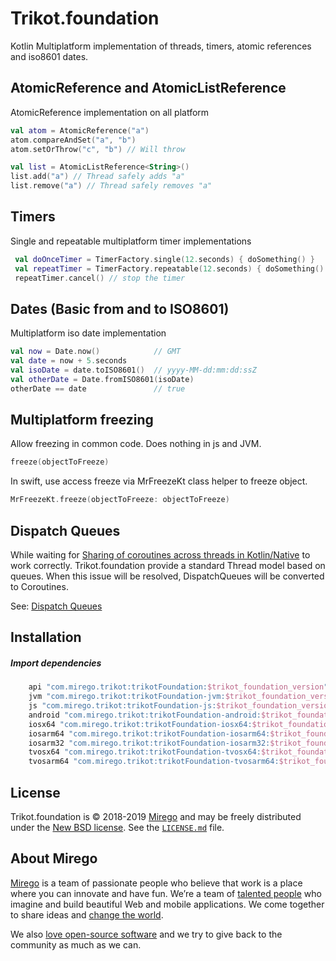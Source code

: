 # Trikot.foundation
Kotlin Multiplatform implementation of threads, timers, atomic references and iso8601 dates.

## AtomicReference and AtomicListReference
AtomicReference implementation on all platform 
```kotlin
val atom = AtomicReference("a")
atom.compareAndSet("a", "b")
atom.setOrThrow("c", "b") // Will throw

val list = AtomicListReference<String>()
list.add("a") // Thread safely adds "a"
list.remove("a") // Thread safely removes "a"
```

## Timers
Single and repeatable multiplatform timer implementations

```kotlin
 val doOnceTimer = TimerFactory.single(12.seconds) { doSomething() }
 val repeatTimer = TimerFactory.repeatable(12.seconds) { doSomething() }
 repeatTimer.cancel() // stop the timer
```

## Dates (Basic from and to ISO8601)
Multiplatform iso date implementation

```kotlin
val now = Date.now()            // GMT
val date = now + 5.seconds
val isoDate = date.toISO8601()  // yyyy-MM-dd:mm:dd:ssZ
val otherDate = Date.fromISO8601(isoDate)
otherDate == date               // true
```

## Multiplatform freezing
Allow freezing in common code. Does nothing in js and JVM.

```kotlin
freeze(objectToFreeze)
```

In swift, use access freeze via MrFreezeKt class helper to freeze object.
```swift
MrFreezeKt.freeze(objectToFreeze: objectToFreeze)
```

## Dispatch Queues
While waiting for [Sharing of coroutines across threads in Kotlin/Native](https://github.com/Kotlin/kotlinx.coroutines/pull/1648) to work correctly. Trikot.foundation provide a standard Thread model based on queues. When this issue will be resolved, DispatchQueues will be converted to Coroutines.

See: [Dispatch Queues](./documentation/DISPATCH_QUEUES.md) 

## Installation
##### Import dependencies
```groovy
    api "com.mirego.trikot:trikotFoundation:$trikot_foundation_version"
    jvm "com.mirego.trikot:trikotFoundation-jvm:$trikot_foundation_version"
    js "com.mirego.trikot:trikotFoundation-js:$trikot_foundation_version"
    android "com.mirego.trikot:trikotFoundation-android:$trikot_foundation_version"
    iosx64 "com.mirego.trikot:trikotFoundation-iosx64:$trikot_foundation_version"
    iosarm64 "com.mirego.trikot:trikotFoundation-iosarm64:$trikot_foundation_version"
    iosarm32 "com.mirego.trikot:trikotFoundation-iosarm32:$trikot_foundation_version"
    tvosx64 "com.mirego.trikot:trikotFoundation-tvosx64:$trikot_foundation_version"
    tvosarm64 "com.mirego.trikot:trikotFoundation-tvosarm64:$trikot_foundation_version"
```
## License

Trikot.foundation is © 2018-2019 [Mirego](https://www.mirego.com) and may be freely distributed under the [New BSD license](http://opensource.org/licenses/BSD-3-Clause). See the [`LICENSE.md`](https://github.com/mirego/trikot.foundation/blob/master/LICENSE.md) file.

## About Mirego

[Mirego](https://www.mirego.com) is a team of passionate people who believe that work is a place where you can innovate and have fun. We’re a team of [talented people](https://life.mirego.com) who imagine and build beautiful Web and mobile applications. We come together to share ideas and [change the world](http://www.mirego.org).

We also [love open-source software](https://open.mirego.com) and we try to give back to the community as much as we can.
